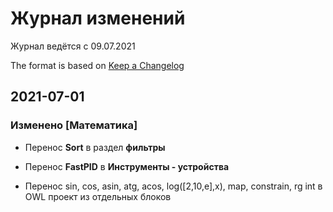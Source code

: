 # Журнал изменений

Журнал ведётся с 09.07.2021

The format is based on [Keep a Changelog](https://keepachangelog.com/en/1.0.0/)


## 2021-07-01
### Изменено [Математика]



- Перенос **Sort** в раздел **фильтры**

- Перенос **FastPID** в **Инструменты - устройства**
- Переноc sin, cos, asin, atg, acos, log([2,10,e],x), map, constrain, rg int в OWL проект из отдельных блоков



